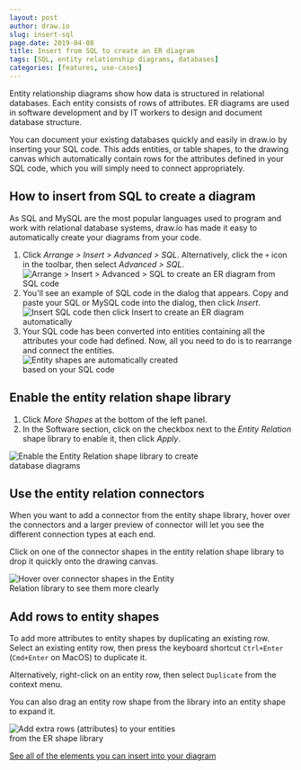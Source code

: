 ```yaml
---
layout: post
author: draw.io
slug: insert-sql
page.date: 2019-04-08
title: Insert from SQL to create an ER diagram
tags: [SQL, entity relationship diagrams, databases]
categories: [features, use-cases]
---
```


Entity relationship diagrams show how data is structured in relational databases. Each entity consists of rows of attributes. ER diagrams are used in software development and by IT workers to design and document database structure.

You can document your existing databases quickly and easily in draw.io by inserting your SQL code. This adds entities, or table shapes, to the drawing canvas which automatically contain rows for the attributes defined in your SQL code, which you will simply need to connect appropriately.

## How to insert from SQL to create a diagram

As SQL and MySQL are the most popular languages used to program and work with relational database systems, draw.io has made it easy to automatically create your diagrams from your code.

1. Click _Arrange > Insert > Advanced > SQL_. Alternatively, click the ``+`` icon in the toolbar, then select _Advanced > SQL_.
<br /><img src="/assets/img/blog/arrange-insert-advanced-sql-menu.png" style="max-width:100%;height:auto;" alt="Arrange > Insert > Advanced > SQL to create an ER diagram from SQL code">
2. You'll see an example of SQL code in the dialog that appears. Copy and paste your SQL or MySQL code into the dialog, then click _Insert_.
<br /><img src="/assets/img/blog/insert-sql-dialog.png" style="width=100%;max-width:400px;height:auto;" alt="Insert SQL code then click Insert to create an ER diagram automatically">
3. Your SQL code has been converted into entities containing all the attributes your code had defined. Now, all you need to do is to rearrange and connect the entities.
<br /><img src="/assets/img/blog/inserted-sql-example-erd.png" style="width=100%;max-width:300px;height:auto;" alt="Entity shapes are automatically created based on your SQL code">

## Enable the entity relation shape library

1. Click _More Shapes_ at the bottom of the left panel.
2. In the Software section, click on the checkbox next to the _Entity Relation_ shape library to enable it, then click _Apply_.
<img src="/assets/img/blog/entity-relation-shape-library-dialog.png" style="width=100%;max-width:400px;height:auto;" alt="Enable the Entity Relation shape library to create database diagrams">

## Use the entity relation connectors

When you want to add a connector from the entity shape library, hover over the connectors and a larger preview of connector will let you see the different connection types at each end.

Click on one of the connector shapes in the entity relation shape library to drop it quickly onto the drawing canvas.

<img src="/assets/img/blog/entity-relation-shape-library-hover.png" style="width=100%;max-width:300px;height:auto;" alt="Hover over connector shapes in the Entity Relation library to see them more clearly">

## Add rows to entity shapes

To add more attributes to entity shapes by duplicating an existing row. Select an existing entity row, then press the keyboard shortcut ``Ctrl+Enter`` (``Cmd+Enter`` on MacOS) to duplicate it.

Alternatively, right-click on an entity row, then select ``Duplicate`` from the context menu.

You can also drag an entity row shape from the library into an entity shape to expand it.

<img src="/assets/img/blog/entity-relation-row-shape-hover.png" style="width=100%;max-width:300px;height:auto;" alt="Add extra rows (attributes) to your entities from the ER shape library">

[See all of the elements you can insert into your diagram](/doc/faq/arrange-insert-menu.html)
